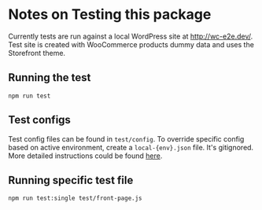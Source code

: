 Notes on Testing this package
=============================

Currently tests are run against a local WordPress site at http://wc-e2e.dev/.
Test site is created with WooCommerce products dummy data and uses the Storefront
theme.

## Running the test

```
npm run test
```

## Test configs

Test config files can be found in `test/config`. To override specific config
based on active environment, create a `local-{env}.json` file. It's gitignored. 
More detailed instructions could be found 
[here](https://github.com/woocommerce/wc-e2e-page-objects/blob/master/.github/CONTRIBUTING.md#tests). 

## Running specific test file

```
npm run test:single test/front-page.js
```
